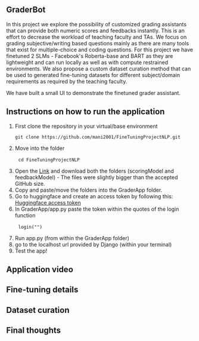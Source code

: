 

## GraderBot

In this project we explore the possibility of customized grading assistants that can provide both numeric scores and feedbacks instantly. This is an effort to decrease the workload of teaching faculty and TAs. We focus on grading subjective/writing based questions mainly as there are many tools that exist for multiple-choice and coding questions. For this project we have finetuned 2 SLMs - Facebook's Roberta-base and BART as they are lightweight and can run locally as well as with compute restrained environments. We also propose a custom dataset curation method that can be used to generated fine-tuning datasets for different subject/domain requirements as required by the teaching faculty.

We have built a small UI to demonstrate the finetuned grader assistant.

## Instructions on how to run the application
1) First clone the repository in your virtual/base environment<pre> ```git clone https://github.com/mani2001/FineTuningProjectNLP.git``` </pre>
2) Move into the folder <pre> ```cd FineTuningProjectNLP``` </pre>
3) Open the [Link](https://drive.google.com/drive/folders/1Ux9I9T5cI-MoK9orVutRuKr8PrR4dqZy?usp=sharing) and download both the folders (scoringModel and feedbackModel) - The files were slightly bigger than the accepted GitHub size.
4) Copy and paste/move the folders into the GraderApp folder.
5) Go to huggingface and create an access token by following this: [Huggingface access token](https://huggingface.co/docs/hub/en/security-tokens)
6) In GraderApp/app.py paste the token within the quotes of the login function <pre> ```login("")``` </pre>
7) Run app.py (from within the GraderApp folder)
8) go to the localhost url provided by Django (within your terminal)
9) Test the app!
    
## Application video

## Fine-tuning details



## Dataset curation

## Final thoughts


